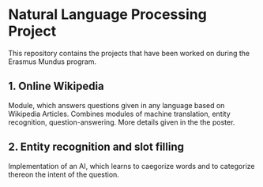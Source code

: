 # Natural Language Processing Project

This repository contains the projects that have been worked on during the Erasmus Mundus program.

## 1. Online Wikipedia

Module, which answers questions given in any language based on Wikipedia Articles.
Combines modules of machine translation, entity recognition, question-answering.
More details given in the the poster.

## 2. Entity recognition and slot filling

Implementation of an AI, which learns to caegorize words and to categorize thereon the intent of the question.
